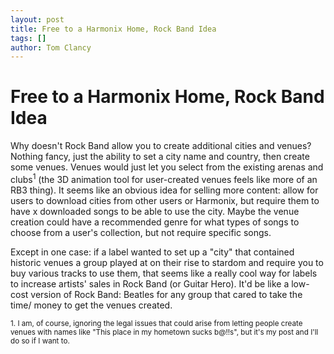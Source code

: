 ```yaml
---
layout: post
title: Free to a Harmonix Home, Rock Band Idea
tags: []
author: Tom Clancy
---
```


# Free to a Harmonix Home, Rock Band Idea

Why doesn't Rock Band allow you to create additional cities and venues? Nothing fancy, just the ability to set a city name and country, then create some venues. Venues would just let you select from the existing arenas and clubs<sup>1</sup> (the 3D animation tool for user-created venues feels like more of an RB3 thing). It seems like an obvious idea for selling more content: allow for users to download cities from other users or Harmonix, but require them to have x downloaded songs to be able to use the city. Maybe the venue creation could have a recommended genre for what types of songs to choose from a user's collection, but not require specific songs.

Except in one case: if a label wanted to set up a "city" that contained historic venues a group played at on their rise to stardom and require you to buy various tracks to use them, that seems like a really cool way for labels to increase artists' sales in Rock Band (or Guitar Hero). It'd be like a low-cost version of Rock Band: Beatles for any group that cared to take the time/ money to get the venues created.

<small>1. I am, of course, ignoring the legal issues that could arise from letting people create venues with names like "This place in my hometown sucks b@!!s", but it's my post and I'll do so if I want to.</small>
